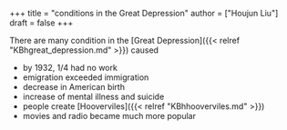+++
title = "conditions in the Great Depression"
author = ["Houjun Liu"]
draft = false
+++

There are many condition in the [Great Depression]({{< relref "KBhgreat_depression.md" >}}) caused

-   by 1932, 1/4 had no work
-   emigration exceeded immigration
-   decrease in American birth
-   increase of mental illness and suicide
-   people create [Hooverviles]({{< relref "KBhhooverviles.md" >}})
-   movies and radio became much more popular